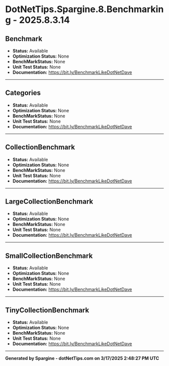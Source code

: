 # DotNetTips.Spargine.8.Benchmarking - 2025.8.3.14

## Benchmark

* **Status:** Available
* **Optimization Status:** None
* **BenchMarkStatus:** None
* **Unit Test Status:** None
* **Documentation:** https://bit.ly/BenchmarkLikeDotNetDave

*****
## Categories

* **Status:** Available
* **Optimization Status:** None
* **BenchMarkStatus:** None
* **Unit Test Status:** None
* **Documentation:** https://bit.ly/BenchmarkLikeDotNetDave

*****
## CollectionBenchmark

* **Status:** Available
* **Optimization Status:** None
* **BenchMarkStatus:** None
* **Unit Test Status:** None
* **Documentation:** https://bit.ly/BenchmarkLikeDotNetDave

*****
## LargeCollectionBenchmark

* **Status:** Available
* **Optimization Status:** None
* **BenchMarkStatus:** None
* **Unit Test Status:** None
* **Documentation:** https://bit.ly/BenchmarkLikeDotNetDave

*****
## SmallCollectionBenchmark

* **Status:** Available
* **Optimization Status:** None
* **BenchMarkStatus:** None
* **Unit Test Status:** None
* **Documentation:** https://bit.ly/BenchmarkLikeDotNetDave

*****
## TinyCollectionBenchmark

* **Status:** Available
* **Optimization Status:** None
* **BenchMarkStatus:** None
* **Unit Test Status:** None
* **Documentation:** https://bit.ly/BenchmarkLikeDotNetDave

*****
**Generated by Spargine - dotNetTips.com on 3/17/2025 2:48:27 PM UTC**
